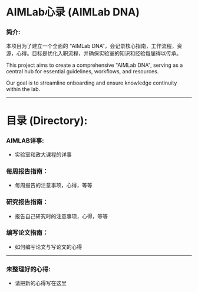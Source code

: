 # AIMLab心录 (AIMLab DNA)
### 简介: 
本项目为了建立一个全面的 “AIMLab DNA”，会记录核心指南，工作流程，资源，心得。目标是优化入职流程，并确保实验室的知识和经验每届得以传承。

This project aims to create a comprehensive "AIMLab DNA", serving as a central hub for essential guidelines, workflows, and resources.

Our goal is to streamline onboarding and ensure knowledge continuity within the lab.

---

# 目录 (Directory):

### AIMLAB详事:  
- 实验室和政大课程的详事  

### 每周报告指南：  
- 每周报告的注意事项，心得，等等  

### 研究报告指南：  
- 报告自己研究时的注意事项，心得，等等  

### 编写论文指南：  
- 如何编写论文与写论文的心得  

---

### 未整理好的心得:  
- 请把新的心得写在这里  

